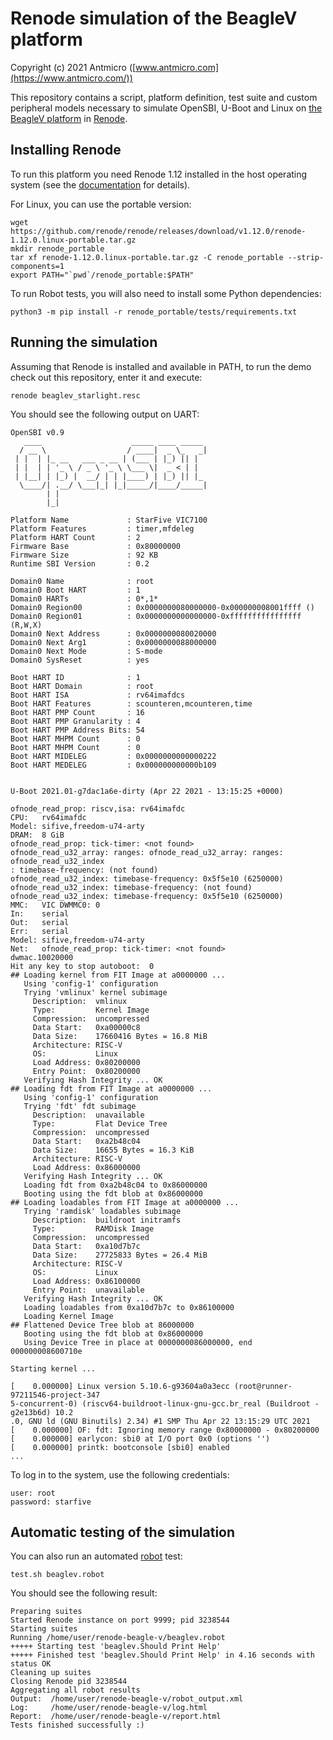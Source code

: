 # Renode simulation of the BeagleV platform

Copyright (c) 2021 Antmicro ([www.antmicro.com](https://www.antmicro.com/))

This repository contains a script, platform definition, test suite and custom peripheral models necessary to simulate OpenSBI, U-Boot and Linux on [the BeagleV platform](https://beaglev.seeed.cc) in [Renode](https://renode.io).

## Installing Renode

To run this platform you need Renode 1.12 installed in the host operating system (see the [documentation](https://docs.renode.io/en/latest/introduction/installing.html) for details).

For Linux, you can use the portable version:
```
wget https://github.com/renode/renode/releases/download/v1.12.0/renode-1.12.0.linux-portable.tar.gz
mkdir renode_portable
tar xf renode-1.12.0.linux-portable.tar.gz -C renode_portable --strip-components=1
export PATH="`pwd`/renode_portable:$PATH"
```

To run Robot tests, you will also need to install some Python dependencies:
```
python3 -m pip install -r renode_portable/tests/requirements.txt
```

## Running the simulation

Assuming that Renode is installed and available in PATH, to run the demo check out this repository, enter it and execute:

    renode beaglev_starlight.resc

You should see the following output on UART:

```
OpenSBI v0.9
   ____                    _____ ____ _____
  / __ \                  / ____|  _ \_   _|
 | |  | |_ __   ___ _ __ | (___ | |_) || |
 | |  | | '_ \ / _ \ '_ \ \___ \|  _ < | |
 | |__| | |_) |  __/ | | |____) | |_) || |_
  \____/| .__/ \___|_| |_|_____/|____/_____|
        | |
        |_|

Platform Name             : StarFive VIC7100
Platform Features         : timer,mfdeleg
Platform HART Count       : 2
Firmware Base             : 0x80000000
Firmware Size             : 92 KB
Runtime SBI Version       : 0.2

Domain0 Name              : root
Domain0 Boot HART         : 1
Domain0 HARTs             : 0*,1*
Domain0 Region00          : 0x0000000080000000-0x000000008001ffff ()
Domain0 Region01          : 0x0000000000000000-0xffffffffffffffff (R,W,X)
Domain0 Next Address      : 0x0000000080020000
Domain0 Next Arg1         : 0x0000000088000000
Domain0 Next Mode         : S-mode
Domain0 SysReset          : yes

Boot HART ID              : 1
Boot HART Domain          : root
Boot HART ISA             : rv64imafdcs
Boot HART Features        : scounteren,mcounteren,time
Boot HART PMP Count       : 16
Boot HART PMP Granularity : 4
Boot HART PMP Address Bits: 54
Boot HART MHPM Count      : 0
Boot HART MHPM Count      : 0
Boot HART MIDELEG         : 0x0000000000000222
Boot HART MEDELEG         : 0x000000000000b109


U-Boot 2021.01-g7dac1a6e-dirty (Apr 22 2021 - 13:15:25 +0000)

ofnode_read_prop: riscv,isa: rv64imafdc
CPU:   rv64imafdc
Model: sifive,freedom-u74-arty
DRAM:  8 GiB
ofnode_read_prop: tick-timer: <not found>
ofnode_read_u32_array: ranges: ofnode_read_u32_array: ranges: ofnode_read_u32_index
: timebase-frequency: (not found)
ofnode_read_u32_index: timebase-frequency: 0x5f5e10 (6250000)
ofnode_read_u32_index: timebase-frequency: (not found)
ofnode_read_u32_index: timebase-frequency: 0x5f5e10 (6250000)
MMC:   VIC DWMMC0: 0
In:    serial
Out:   serial
Err:   serial
Model: sifive,freedom-u74-arty
Net:   ofnode_read_prop: tick-timer: <not found>
dwmac.10020000
Hit any key to stop autoboot:  0
## Loading kernel from FIT Image at a0000000 ...
   Using 'config-1' configuration
   Trying 'vmlinux' kernel subimage
     Description:  vmlinux
     Type:         Kernel Image
     Compression:  uncompressed
     Data Start:   0xa00000c8
     Data Size:    17660416 Bytes = 16.8 MiB
     Architecture: RISC-V
     OS:           Linux
     Load Address: 0x80200000
     Entry Point:  0x80200000
   Verifying Hash Integrity ... OK
## Loading fdt from FIT Image at a0000000 ...
   Using 'config-1' configuration
   Trying 'fdt' fdt subimage
     Description:  unavailable
     Type:         Flat Device Tree
     Compression:  uncompressed
     Data Start:   0xa2b48c04
     Data Size:    16655 Bytes = 16.3 KiB
     Architecture: RISC-V
     Load Address: 0x86000000
   Verifying Hash Integrity ... OK
   Loading fdt from 0xa2b48c04 to 0x86000000
   Booting using the fdt blob at 0x86000000
## Loading loadables from FIT Image at a0000000 ...
   Trying 'ramdisk' loadables subimage
     Description:  buildroot initramfs
     Type:         RAMDisk Image
     Compression:  uncompressed
     Data Start:   0xa10d7b7c
     Data Size:    27725833 Bytes = 26.4 MiB
     Architecture: RISC-V
     OS:           Linux
     Load Address: 0x86100000
     Entry Point:  unavailable
   Verifying Hash Integrity ... OK
   Loading loadables from 0xa10d7b7c to 0x86100000
   Loading Kernel Image
## Flattened Device Tree blob at 86000000
   Booting using the fdt blob at 0x86000000
   Using Device Tree in place at 0000000086000000, end 000000008600710e

Starting kernel ...

[    0.000000] Linux version 5.10.6-g93604a0a3ecc (root@runner-97211546-project-347
5-concurrent-0) (riscv64-buildroot-linux-gnu-gcc.br_real (Buildroot -g2e13b6d) 10.2
.0, GNU ld (GNU Binutils) 2.34) #1 SMP Thu Apr 22 13:15:29 UTC 2021
[    0.000000] OF: fdt: Ignoring memory range 0x80000000 - 0x80200000
[    0.000000] earlycon: sbi0 at I/O port 0x0 (options '')
[    0.000000] printk: bootconsole [sbi0] enabled
...
```

To log in to the system, use the following credentials:

```
user: root
password: starfive
```

## Automatic testing of the simulation

You can also run an automated [robot](https://robotframework.org/) test:

    test.sh beaglev.robot
   
You should see the following result:
    
    Preparing suites
    Started Renode instance on port 9999; pid 3238544
    Starting suites
    Running /home/user/renode-beagle-v/beaglev.robot
    +++++ Starting test 'beaglev.Should Print Help'
    +++++ Finished test 'beaglev.Should Print Help' in 4.16 seconds with status OK
    Cleaning up suites
    Closing Renode pid 3238544
    Aggregating all robot results
    Output:  /home/user/renode-beagle-v/robot_output.xml
    Log:     /home/user/renode-beagle-v/log.html
    Report:  /home/user/renode-beagle-v/report.html
    Tests finished successfully :)
    

